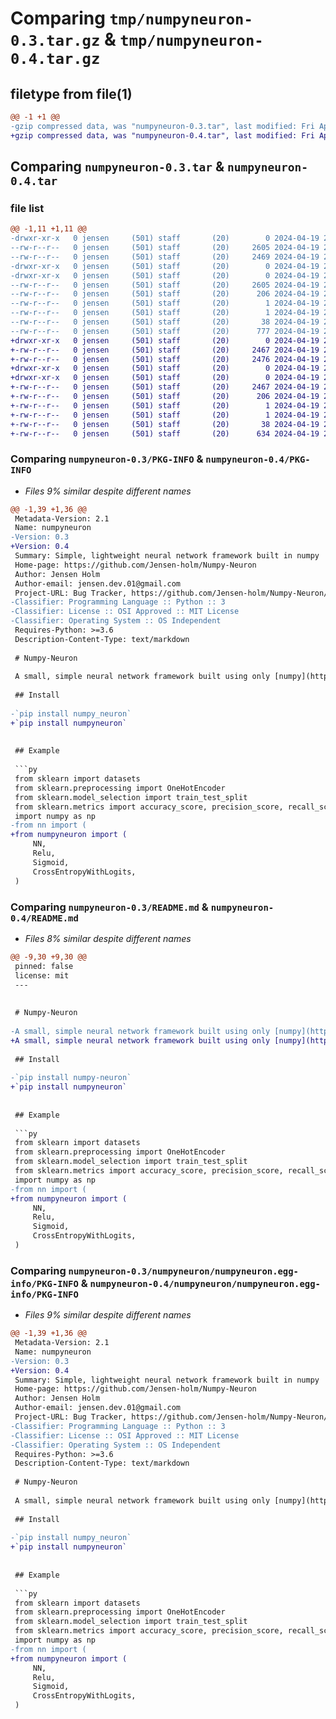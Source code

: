 # Comparing `tmp/numpyneuron-0.3.tar.gz` & `tmp/numpyneuron-0.4.tar.gz`

## filetype from file(1)

```diff
@@ -1 +1 @@
-gzip compressed data, was "numpyneuron-0.3.tar", last modified: Fri Apr 19 22:18:29 2024, max compression
+gzip compressed data, was "numpyneuron-0.4.tar", last modified: Fri Apr 19 23:57:24 2024, max compression
```

## Comparing `numpyneuron-0.3.tar` & `numpyneuron-0.4.tar`

### file list

```diff
@@ -1,11 +1,11 @@
-drwxr-xr-x   0 jensen     (501) staff       (20)        0 2024-04-19 22:18:29.369394 numpyneuron-0.3/
--rw-r--r--   0 jensen     (501) staff       (20)     2605 2024-04-19 22:18:29.369235 numpyneuron-0.3/PKG-INFO
--rw-r--r--   0 jensen     (501) staff       (20)     2469 2024-04-19 21:12:37.000000 numpyneuron-0.3/README.md
-drwxr-xr-x   0 jensen     (501) staff       (20)        0 2024-04-19 22:18:29.368250 numpyneuron-0.3/numpyneuron/
-drwxr-xr-x   0 jensen     (501) staff       (20)        0 2024-04-19 22:18:29.369092 numpyneuron-0.3/numpyneuron/numpyneuron.egg-info/
--rw-r--r--   0 jensen     (501) staff       (20)     2605 2024-04-19 22:18:29.000000 numpyneuron-0.3/numpyneuron/numpyneuron.egg-info/PKG-INFO
--rw-r--r--   0 jensen     (501) staff       (20)      206 2024-04-19 22:18:29.000000 numpyneuron-0.3/numpyneuron/numpyneuron.egg-info/SOURCES.txt
--rw-r--r--   0 jensen     (501) staff       (20)        1 2024-04-19 22:18:29.000000 numpyneuron-0.3/numpyneuron/numpyneuron.egg-info/dependency_links.txt
--rw-r--r--   0 jensen     (501) staff       (20)        1 2024-04-19 22:18:29.000000 numpyneuron-0.3/numpyneuron/numpyneuron.egg-info/top_level.txt
--rw-r--r--   0 jensen     (501) staff       (20)       38 2024-04-19 22:18:29.369433 numpyneuron-0.3/setup.cfg
--rw-r--r--   0 jensen     (501) staff       (20)      777 2024-04-19 22:18:21.000000 numpyneuron-0.3/setup.py
+drwxr-xr-x   0 jensen     (501) staff       (20)        0 2024-04-19 23:57:24.299379 numpyneuron-0.4/
+-rw-r--r--   0 jensen     (501) staff       (20)     2467 2024-04-19 23:57:24.299196 numpyneuron-0.4/PKG-INFO
+-rw-r--r--   0 jensen     (501) staff       (20)     2476 2024-04-19 23:52:58.000000 numpyneuron-0.4/README.md
+drwxr-xr-x   0 jensen     (501) staff       (20)        0 2024-04-19 23:57:24.298177 numpyneuron-0.4/numpyneuron/
+drwxr-xr-x   0 jensen     (501) staff       (20)        0 2024-04-19 23:57:24.299034 numpyneuron-0.4/numpyneuron/numpyneuron.egg-info/
+-rw-r--r--   0 jensen     (501) staff       (20)     2467 2024-04-19 23:57:24.000000 numpyneuron-0.4/numpyneuron/numpyneuron.egg-info/PKG-INFO
+-rw-r--r--   0 jensen     (501) staff       (20)      206 2024-04-19 23:57:24.000000 numpyneuron-0.4/numpyneuron/numpyneuron.egg-info/SOURCES.txt
+-rw-r--r--   0 jensen     (501) staff       (20)        1 2024-04-19 23:57:24.000000 numpyneuron-0.4/numpyneuron/numpyneuron.egg-info/dependency_links.txt
+-rw-r--r--   0 jensen     (501) staff       (20)        1 2024-04-19 23:57:24.000000 numpyneuron-0.4/numpyneuron/numpyneuron.egg-info/top_level.txt
+-rw-r--r--   0 jensen     (501) staff       (20)       38 2024-04-19 23:57:24.299414 numpyneuron-0.4/setup.cfg
+-rw-r--r--   0 jensen     (501) staff       (20)      634 2024-04-19 23:57:11.000000 numpyneuron-0.4/setup.py
```

### Comparing `numpyneuron-0.3/PKG-INFO` & `numpyneuron-0.4/PKG-INFO`

 * *Files 9% similar despite different names*

```diff
@@ -1,39 +1,36 @@
 Metadata-Version: 2.1
 Name: numpyneuron
-Version: 0.3
+Version: 0.4
 Summary: Simple, lightweight neural network framework built in numpy
 Home-page: https://github.com/Jensen-holm/Numpy-Neuron
 Author: Jensen Holm
 Author-email: jensen.dev.01@gmail.com
 Project-URL: Bug Tracker, https://github.com/Jensen-holm/Numpy-Neuron/issues
-Classifier: Programming Language :: Python :: 3
-Classifier: License :: OSI Approved :: MIT License
-Classifier: Operating System :: OS Independent
 Requires-Python: >=3.6
 Description-Content-Type: text/markdown
 
 # Numpy-Neuron
 
 A small, simple neural network framework built using only [numpy](https://numpy.org) and python (duh).
 
 ## Install
 
-`pip install numpy_neuron`
+`pip install numpyneuron`
 
 
 ## Example
 
 ```py
 from sklearn import datasets
 from sklearn.preprocessing import OneHotEncoder
 from sklearn.model_selection import train_test_split
 from sklearn.metrics import accuracy_score, precision_score, recall_score
 import numpy as np
-from nn import (
+from numpyneuron import (
     NN,
     Relu,
     Sigmoid,
     CrossEntropyWithLogits,
 )
```

### Comparing `numpyneuron-0.3/README.md` & `numpyneuron-0.4/README.md`

 * *Files 8% similar despite different names*

```diff
@@ -9,30 +9,30 @@
 pinned: false
 license: mit
 ---
 
 
 # Numpy-Neuron
 
-A small, simple neural network framework built using only [numpy](https://numpy.org) and python (duh). Check it out on [PyPI](https://pypi.org/project/numpy-neuron/)
+A small, simple neural network framework built using only [numpy](https://numpy.org) and python (duh). Check it out on [PyPI](https://pypi.org/project/numpyneuron/)
 
 ## Install
 
-`pip install numpy-neuron`
+`pip install numpyneuron`
 
 
 ## Example
 
 ```py
 from sklearn import datasets
 from sklearn.preprocessing import OneHotEncoder
 from sklearn.model_selection import train_test_split
 from sklearn.metrics import accuracy_score, precision_score, recall_score
 import numpy as np
-from nn import (
+from numpyneuron import (
     NN,
     Relu,
     Sigmoid,
     CrossEntropyWithLogits,
 )
```

### Comparing `numpyneuron-0.3/numpyneuron/numpyneuron.egg-info/PKG-INFO` & `numpyneuron-0.4/numpyneuron/numpyneuron.egg-info/PKG-INFO`

 * *Files 9% similar despite different names*

```diff
@@ -1,39 +1,36 @@
 Metadata-Version: 2.1
 Name: numpyneuron
-Version: 0.3
+Version: 0.4
 Summary: Simple, lightweight neural network framework built in numpy
 Home-page: https://github.com/Jensen-holm/Numpy-Neuron
 Author: Jensen Holm
 Author-email: jensen.dev.01@gmail.com
 Project-URL: Bug Tracker, https://github.com/Jensen-holm/Numpy-Neuron/issues
-Classifier: Programming Language :: Python :: 3
-Classifier: License :: OSI Approved :: MIT License
-Classifier: Operating System :: OS Independent
 Requires-Python: >=3.6
 Description-Content-Type: text/markdown
 
 # Numpy-Neuron
 
 A small, simple neural network framework built using only [numpy](https://numpy.org) and python (duh).
 
 ## Install
 
-`pip install numpy_neuron`
+`pip install numpyneuron`
 
 
 ## Example
 
 ```py
 from sklearn import datasets
 from sklearn.preprocessing import OneHotEncoder
 from sklearn.model_selection import train_test_split
 from sklearn.metrics import accuracy_score, precision_score, recall_score
 import numpy as np
-from nn import (
+from numpyneuron import (
     NN,
     Relu,
     Sigmoid,
     CrossEntropyWithLogits,
 )
```

